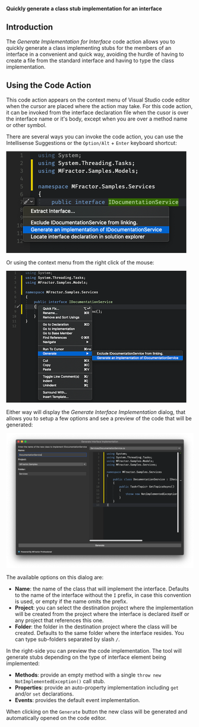**Quickly generate a class stub implementation for an interface**

## Introduction

The _Generate Implementation for Interface_ code action allows you to quickly generate a class implementing stubs for the members of an interface in a convenient and quick way, avoiding the hurdle of having to create a file from the standard interface and having to type the class implementation.

## Using the Code Action

This code action appears on the context menu of Visual Studio code editor when the cursor are placed where the action may take. For this code action, it can be invoked from the interface declaration file when the cusor is over the interface name or it's body, except when you are over a method name or other symbol.

There are several ways you can invoke the code action, you can use the Intellisense Suggestions or the `Option/Alt` + `Enter` keyboard shortcut:

![Invoking the Generate Interface Implementation Code Action from the Intellisense Suggestions or Keyboard Shortcut](/img/csharp/code-actions/generate-interface-implementation-01.png)

Or using the context menu from the right click of the mouse:

![Invoking the Generate Interface Implementation Code Action from the Context Menu](/img/csharp/code-actions/generate-interface-implementation-02.png)

Either way will display the _Generate Interface Implementation_ dialog, that allows you to setup a few options and see a preview of the code that will be generated:

![](/img/csharp/code-actions/generate-interface-implementation-03.png)

The available options on this dialog are:

* **Name**: the name of the class that will implement the interface. Defaults to the name of the interface without the `I` prefix, in case this convention is used, or empty if the name omits the prefix.
* **Project**: you can select the destination project where the implementation will be created from the project where the interface is declared itself or any project that references this one.
* **Folder**: the folder in the destination project where the class will be created. Defaults to the same folder where the interface resides. You can type sub-folders separated by slash `/`.

In the right-side you can preview the code implementation. The tool will generate stubs depending on the type of interface element being implemented:

* **Methods**: provide an empty method with a single `throw new NotImplementedException()` call stub.
* **Properties**: provide an auto-property implementation including `get` and/or `set` declarations.
* **Events**: provides the default event implementation.

When clicking on the `Generate` button the new class will be generated and automatically opened on the code editor.